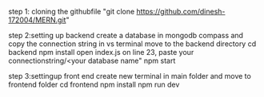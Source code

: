 step 1: cloning the githubfile
"git clone https://github.com/dinesh-172004/MERN.git"

step 2:setting up backend
create a database in mongodb compass and copy the connection string
in vs terminal move to the backend directory cd backend
npm install
open index.js
on line 23, paste your connectionstring/<your database name"
npm start

step 3:settingup front end
create new terminal in main folder and move to frontend folder cd frontend
npm install
npm run dev

